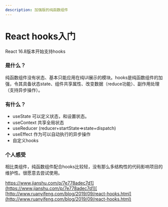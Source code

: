 ```yaml
---
description: 加强版的纯函数组件
---
```


# React hooks入门

React 16.8版本开始支持hooks

### 是什么？

纯函数组件没有状态、基本只能应用在纯UI展示的模块。hooks是纯函数组件的加强，令其具备状态state、组件共享属性、改变数据（reduce功能）、副作用处理（支持异步操作）。

### 有什么？

* useState    可以定义状态，和设置状态。
* useContext    共享全局状态
* useReducer  \(reducer+startState=&gt;state+dispatch\)
* useEffect   作为可以自动执行的异步操作
* 自定义hooks

### 个人感受

相比类组件，纯函数组件配合hooks比较轻，没有那么多结构性的代码影响项目的维护性。很愿意去尝试使用。

[https://www.jianshu.com/p/7e778adec7d1](https://www.jianshu.com/p/7e778adec7d1)[  
](http://www.ruanyifeng.com/blog/2019/09/react-hooks.html)[​http://www.ruanyifeng.com/blog/2019/09/react-hooks.html](http://www.ruanyifeng.com/blog/2019/09/react-hooks.html)  


